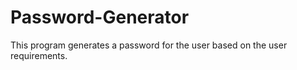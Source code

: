 # Password-Generator
This program generates a password for the user based on the user requirements.
